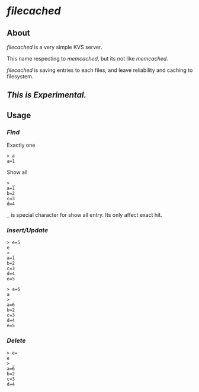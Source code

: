 # ***filecached***
## **About**
*filecached* is a very simple KVS server.

This name respecting to *memcached*, but its not like *memcached*.

*filecached* is saving entries to each files, and leave reliability and caching to filesystem.

## ***This is Experimental.***

## **Usage**
### *Find*
Exactly one
```
> a
a=1
```
Show all
```
> _
a=1
b=2
c=3
d=4
```
`_` is special character for show all entry.
Its only affect exact hit.
### *Insert/Update*
```
> e=5
e
> _
a=1
b=2
c=3
d=4
e=5
```
```
> a=6
a
> _
a=6
b=2
c=3
d=4
e=5
```
### *Delete*
```
> e=
e
> _
a=6
b=2
c=3
d=4
```
